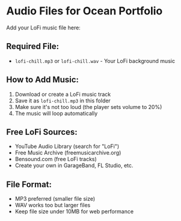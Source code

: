# Audio Files for Ocean Portfolio

Add your LoFi music file here:

## Required File:
- `lofi-chill.mp3` or `lofi-chill.wav` - Your LoFi background music

## How to Add Music:
1. Download or create a LoFi music track
2. Save it as `lofi-chill.mp3` in this folder
3. Make sure it's not too loud (the player sets volume to 20%)
4. The music will loop automatically

## Free LoFi Sources:
- YouTube Audio Library (search for "LoFi")
- Free Music Archive (freemusicarchive.org)
- Bensound.com (free LoFi tracks)
- Create your own in GarageBand, FL Studio, etc.

## File Format:
- MP3 preferred (smaller file size)
- WAV works too but larger files
- Keep file size under 10MB for web performance
